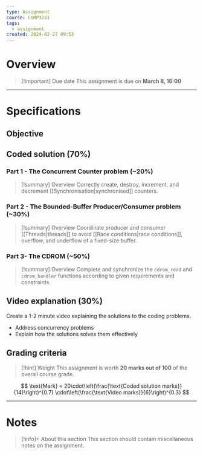 ```yaml
---
type: Assignment
course: COMP3231
tags:
  - assignment
created: 2024-02-27 09:53
---
```

# Overview

> [!important] Due date
> This assignment is due on **March 8, 16:00**



---
# Specifications

## Objective

## Coded solution (70%)

### Part 1 - The Concurrent Counter problem (~20%)

> [!summary] Overview
> Correctly create, destroy, increment, and decrement [[Synchronisation|synchronised]] counters. 


### Part 2 - The Bounded-Buffer Producer/Consumer problem (~30%)

> [!summary] Overview
> Coordinate producer and consumer [[Threads|threads]] to avoid [[Race conditions|race conditions]], overflow, and underflow of a fixed-size buffer.


### Part 3- The CDROM (~50%)

> [!summary] Overview
> Complete and synchronize the `cdrom_read` and `cdrom_handler` functions according to given requirements and constraints.


## Video explanation (30%)

Create a 1-2 minute video explaining the solutions to the coding problems.

- Address concurrency problems
- Explain how the solutions solves them effectively

## Grading criteria

> [!hint] Weight
> This assignment is worth **20 marks out of 100** of the overall course grade.

$$
\text{Mark} = 20\cdot\left(\frac{\text{Coded solution marks}}{14}\right)^{0.7} \cdot\left(\frac{\text{Video marks}}{6}\right)^{0.3}
$$

---
# Notes

> [!info]+ About this section 
> This section should contain miscellaneous notes on the assignment.
